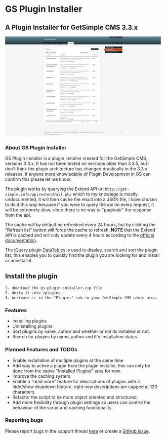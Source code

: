 # GS Plugin Installer
## A Plugin Installer for GetSimple CMS 3.3.x


![Screenshot](/assets/screenshot.png)


### About GS Plugin Installer

GS Plugin Installer is a plugin installer created for the GetSimple CMS, versions 3.3.x, It has not been tested on versions older than 3.3.5, but I don't think the plugin architecture has changed drastically in the 3.3.x releases, if anyone more knowledable of Plugin Development in GS can confirm this please let me know.


The plugin works by querying the Extend API url ```http://get-simple.info/api/extend/all.php``` which to my knowlege is mostly undocumented, it will then cache the result into a JSON file, I have chosen to do it this way because if you were to query the api on every request, it will be extremely slow, since there is no way to "paginate" the response from the api.


The cache will by default be refreshed every 24 hours, but by clicking the "Refresh list" button will force the cache to refresh, __NOTE__ that the Extend API is cached and will only update every 4 hours according to the [official documentation](http://get-simple.info/wiki/plugins:extend_api#extend_api_limitations).


The jQuery plugin [DataTables](http://datatables.net/) is used to display, search and sort the plugin list, this enables you to quickly find the plugin you are looking for and install or uninstall it.


## Install the plugin

```
1. download the gs-plugin-installer.zip file
2. Unzip it into /plugins
3. Activate it in the "Plugins" tab in your GetSimple CMS admin area.
```


### Features

- Installing plugins
- Uninstalling plugins
- Sort plugins by name, author and whether or not its installed or not.
- Search for plugins by name, author and it's installation status


### Planned Features and TODOs

- Enable installation of multiple plugins at the same time
- Add way to active a plugin from the plugin installer, this can only be done from the native "Installed Plugins" area for now.
- Improve the caching system.
- Enable a "read more" feature for descriptions of plugins with a hide/show dropdown feature, right now descriptions are capped at 120 characters.
- Refactor the script to be more object oriented and structured.
- Add more flexibility through plugin settings so users can control the behaviour of the script and caching functionality.


### Reporting bugs

Please report bugs in the support thread [here](http://get-simple.info/forums/showthread.php?tid=7370) or create a [GitHub Issue](https://github.com/HelgeSverre/gs-plugin-installer/issues).